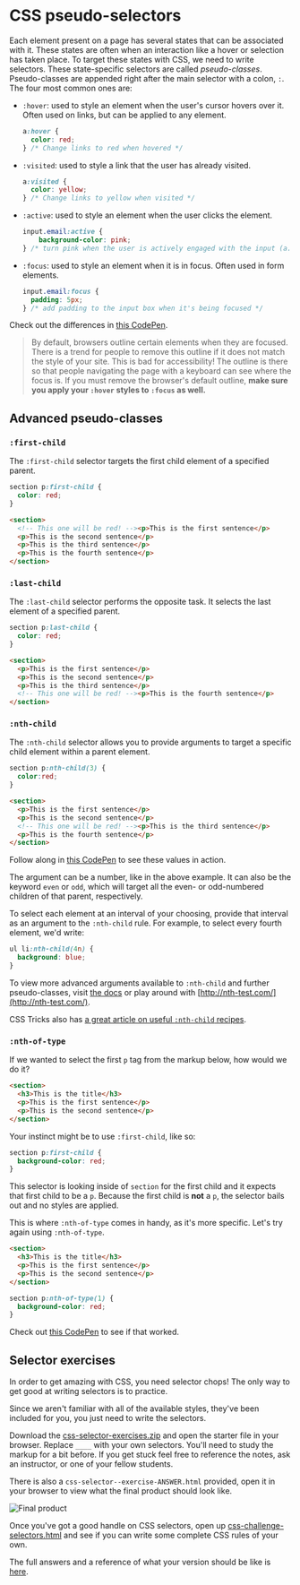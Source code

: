  <!-- Student takeaway -->
  <!-- By the end of this lesson, the student should:
  - Know what a pseudo-class is
  - Know four common pseudo-classes (:hover, :visited, :active, :focus)
  - Know four advanced pseudo-classes (:first-child, :last-child, :nth-child, :nth-of-type)
  -->

# CSS pseudo-selectors

Each element present on a page has several states that can be associated with it. These states are often when an interaction like a hover or selection has taken place. To target these states with CSS, we need to write selectors.  These state-specific selectors are called _pseudo-classes_.
Pseudo-classes are appended right after the main selector with a colon, `:`. The four most common ones are:

* `:hover`: used to style an element when the user's cursor hovers over it. Often used on links, but can be applied to any element.
  ```css
  a:hover {
    color: red;
  } /* Change links to red when hovered */
  ```

* `:visited`: used to style a link that the user has already visited.
  ```css
  a:visited {
    color: yellow;
  } /* Change links to yellow when visited */
  ```

* `:active`: used to style an element when the user clicks the element.
  ```css
  input.email:active {
      background-color: pink;
  } /* turn pink when the user is actively engaged with the input (a.k.a. clicking on it) */
  ```

* `:focus`: used to style an element when it is in focus. Often used in form elements.
  ```css
  input.email:focus {
    padding: 5px;
  } /* add padding to the input box when it's being focused */
  ```
Check out the differences in [this CodePen](https://codepen.io/zkdan/pen/zMomOZ).
> By default, browsers outline certain elements when they are focused. There is a trend for people to remove this outline if it does not match the style of your site. This is bad for accessibility! The outline is there so that people navigating the page with a keyboard can see where the focus is. If you must remove the browser's default outline, **make sure you apply your `:hover` styles to `:focus` as well.**


## Advanced pseudo-classes
### `:first-child`
The `:first-child` selector targets the first child element of a specified parent.

```css
section p:first-child {
  color: red;
}
```
```html
<section>
  <!-- This one will be red! --><p>This is the first sentence</p>
  <p>This is the second sentence</p>
  <p>This is the third sentence</p>
  <p>This is the fourth sentence</p>
</section>
```

### `:last-child`
The `:last-child` selector performs the opposite task. It selects the last element of a specified parent.

```css
section p:last-child {
  color: red;
}
```
```html
<section>
  <p>This is the first sentence</p>
  <p>This is the second sentence</p>
  <p>This is the third sentence</p>
  <!-- This one will be red! --><p>This is the fourth sentence</p>
</section>
```

### `:nth-child`
The `:nth-child` selector allows you to provide arguments to target a specific child element within a parent element.
```css
section p:nth-child(3) {
  color:red;
}
```
```html
<section>
  <p>This is the first sentence</p>
  <p>This is the second sentence</p>
  <!-- This one will be red! --><p>This is the third sentence</p>
  <p>This is the fourth sentence</p>
</section>
```
Follow along in [this CodePen](https://codepen.io/zkdan/pen/VVmGMz) to see these values in action. 

The argument can be a number, like in the above example. It can also be the keyword `even` or `odd`, which will target all the even- or odd-numbered children of that parent, respectively.

To select each element at an interval of your choosing, provide that interval as an argument to the `:nth-child` rule. For example, to select every fourth element, we'd write:

```css
ul li:nth-child(4n) {
  background: blue;
}
```

To view more advanced arguments available to `:nth-child` and further pseudo-classes, visit [the docs](https://developer.mozilla.org/en-US/docs/Web/CSS/:nth-child) or play around with [http://nth-test.com/](http://nth-test.com/).  

CSS Tricks also has [a great article on useful `:nth-child` recipes](https://css-tricks.com/useful-nth-child-recipies/).

### `:nth-of-type`

If we wanted to select the first `p` tag from the markup below, how would we do it?

```html
<section>
  <h3>This is the title</h3>
  <p>This is the first sentence</p>
  <p>This is the second sentence</p>
</section>
```
Your instinct might be to use `:first-child`, like so:
```css
section p:first-child {
  background-color: red;
}
```
This selector is looking inside of `section` for the first child and it expects that first child to be a `p`. Because the first child is **not** a `p`, the selector bails out and no styles are applied.

This is where `:nth-of-type` comes in handy, as it's more specific. Let's try again using `:nth-of-type`.

```html
<section>
  <h3>This is the title</h3>
  <p>This is the first sentence</p>
  <p>This is the second sentence</p>
</section>
```

```css
section p:nth-of-type(1) {
  background-color: red;
}
```
Check out [this CodePen](https://codepen.io/zkdan/pen/ZmBMmb) to see if that worked.

## Selector exercises
In order to get amazing with CSS, you need selector chops! The only way to get good at writing selectors is to practice.

Since we aren't familiar with all of the available styles, they've been included for you, you just need to write the selectors.

Download the [css-selector-exercises.zip](https://hychalknotes.s3.amazonaws.com/css-pseudo-selectors-bootcamp.zip) and open the starter file in your browser. Replace `____` with your own selectors. You'll need to study the markup for a bit before. If you get stuck feel free to reference the notes, ask an instructor, or one of your fellow students.

There is also a `css-selector--exercise-ANSWER.html` provided, open it in your browser to view what the final product should look like.

![Final product](https://hychalknotes.s3.amazonaws.com/CSS-selector-exercise.png)

Once you've got a good handle on CSS selectors, open up [css-challenge-selectors.html](https://hychalknotes.s3.amazonaws.com/css-challenge-selectors.html) and see if you can write some complete CSS rules of your own. 

The full answers and a reference of what your version should be like is [here](https://hychalknotes.s3.amazonaws.com/css-challenge-selectors-ANSWER.html).


